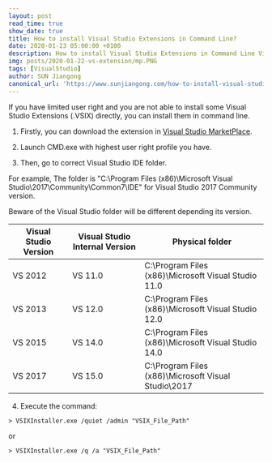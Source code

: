 ```yaml
---
layout: post
read_time: true
show_date: true
title: How to install Visual Studio Extensions in Command Line?
date: 2020-01-23 05:00:00 +0100
description: How to install Visual Studio Extensions in Command Line Visual Studio MarketPlace
img: posts/2020-01-22-vs-extension/mp.PNG 
tags: [VisualStudio]
author: SUN Jiangong
canonical_url: 'https://www.sunjiangong.com/how-to-install-visual-studio-extensions-in-cmd.html'
---
```


If you have limited user right and you are not able to install some Visual Studio Extensions (.VSIX) directly, you can install them in command line.


1. Firstly, you can download the extension in [Visual Studio MarketPlace](https://marketplace.visualstudio.com).

<!--more-->

2. Launch CMD.exe with highest user right profile you have.

3. Then, go to correct Visual Studio IDE folder.

For example, The folder is "C:\Program Files (x86)\Microsoft Visual Studio\2017\Community\Common7\IDE" for Visual Studio 2017 Community version.

Beware of the Visual Studio folder will be different depending its version.

| Visual Studio Version | Visual Studio Internal Version | Physical folder |
| --- | --- | -- |
| VS 2012 | VS 11.0 | C:\Program Files (x86)\Microsoft Visual Studio 11.0 |
| VS 2013 | VS 12.0 | C:\Program Files (x86)\Microsoft Visual Studio 12.0 |
| VS 2015 | VS 14.0 | C:\Program Files (x86)\Microsoft Visual Studio 14.0 |
| VS 2017 | VS 15.0 | C:\Program Files (x86)\Microsoft Visual Studio\2017 |

4. Execute the command:

```
> VSIXInstaller.exe /quiet /admin "VSIX_File_Path"
```
or
```
> VSIXInstaller.exe /q /a "VSIX_File_Path"
```

